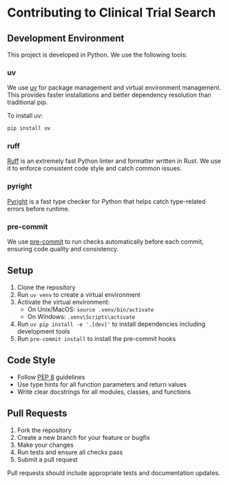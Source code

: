 # Contributing to Clinical Trial Search

## Development Environment

This project is developed in Python. We use the following tools:

### uv

We use [uv](https://github.com/astral-sh/uv) for package management and virtual environment management. This provides faster installations and better dependency resolution than traditional pip.

To install uv:
```bash
pip install uv
```

### ruff

[Ruff](https://github.com/astral-sh/ruff) is an extremely fast Python linter and formatter written in Rust. We use it to enforce consistent code style and catch common issues.

### pyright

[Pyright](https://github.com/microsoft/pyright) is a fast type checker for Python that helps catch type-related errors before runtime.

### pre-commit

We use [pre-commit](https://pre-commit.com/) to run checks automatically before each commit, ensuring code quality and consistency.

## Setup

1. Clone the repository
2. Run `uv venv` to create a virtual environment
3. Activate the virtual environment:
   - On Unix/MacOS: `source .venv/bin/activate`
   - On Windows: `.venv\Scripts\activate`
4. Run `uv pip install -e '.[dev]'` to install dependencies including development tools
5. Run `pre-commit install` to install the pre-commit hooks

## Code Style

- Follow [PEP 8](https://peps.python.org/pep-0008/) guidelines
- Use type hints for all function parameters and return values
- Write clear docstrings for all modules, classes, and functions

## Pull Requests

1. Fork the repository
2. Create a new branch for your feature or bugfix
3. Make your changes
4. Run tests and ensure all checks pass
5. Submit a pull request

Pull requests should include appropriate tests and documentation updates.